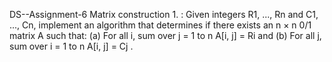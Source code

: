 
DS--Assignment-6
 Matrix construction 1. : Given integers R1, ..., Rn and C1, ..., Cn, implement an algorithm that determines
if there exists an n × n 0/1 matrix A such that:
(a) For all i,  sum over j = 1 to n A[i, j] = Ri
and
(b) For all j, sum over i = 1 to n A[i, j] = Cj .
